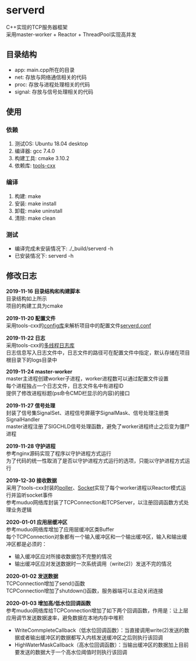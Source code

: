 # serverd
C++实现的TCP服务器框架  
采用master-worker + Reactor + ThreadPool实现高并发

## 目录结构
* app: main.cpp所在的目录
* net: 存放与网络通信相关的代码
* proc: 存放与进程处理相关的代码
* signal: 存放与信号处理相关的代码

## 使用
### 依赖
1. 测试OS: Ubuntu 18.04 desktop
2. 编译器: gcc 7.4.0
3. 构建工具: cmake 3.10.2
4. 依赖库: [tools-cxx](https://github.com/liuyunian/tools-cxx)

### 编译
1. 构建: make
2. 安装: make install
3. 卸载: make uninstall
4. 清除: make clean

### 测试
* 编译完成未安装情况下: ./_build/serverd -h
* 已安装情况下: serverd -h

## 修改日志
**2019-11-16 目录结构和构建脚本**  
目录结构如上所示  
项目的构建工具为cmake

**2019-11-20 配置文件**  
采用tools-cxx的[config库](https://github.com/liuyunian/tools-cxx/blob/master/tools/config/README.md)来解析项目中的配置文件[serverd.conf](/serverd.conf)

**2019-11-22 日志**  
采用tools-cxx的[多线程日志库](https://github.com/liuyunian/tools-cxx/blob/master/tools/log/README.md)  
日志信息写入日志文件中，日志文件的路径可在配置文件中指定，默认存储在项目根目录下的logs目录中

**2019-11-24 master-worker**  
master主进程创建worker子进程，worker进程数可以通过配置文件设置    
每个进程独占一个日志文件，日志文件名中有进程ID  
提供了修改进程标题(ps命令CMD栏显示的内容)的接口

**2019-11-27 信号处理**  
封装了信号集SignalSet、进程信号屏蔽字SignalMask、信号处理注册类SignalHandler  
master进程注册了SIGCHLD信号处理函数，避免了worker进程终止之后变为僵尸进程

**2019-11-28 守护进程**  
参考nginx源码实现了程序以守护进程方式运行  
为了代码的统一性取消了是否以守护进程方式运行的选项，只能以守护进程方式运行 

**2019-12-30 接收数据**  
采用了tools-cxx封装的[poller](https://github.com/liuyunian/tools-cxx/blob/master/tools/poller/README.md)、[Socket](https://github.com/liuyunian/tools-cxx/blob/master/tools/socket/README.md)实现了每个worker进程以Reactor模式运行并监听socket事件  
参考muduo网络库封装了TCPConnection和TCPServer，以注册回调函数方式处理业务逻辑

**2020-01-01 应用层缓冲区**  
参考muduo网络库增加了应用层缓冲区类Buffer  
每个TCPConnection对象都有一个输入缓冲区和一个输出缓冲区，输入和输出缓冲区都是必须的：
* 输入缓冲区应对所接收数据包不完整的情况
* 输出缓冲区应对发送数据时一次系统调用（write(2)）发送不完的情况

**2020-01-02 发送数据**  
TCPConnection增加了send()函数  
TCPConnection增加了shutdown()函数，服务器端可以主动关闭连接

**2020-01-03 增加高/低水位回调函数**  
参考muduo网络库给TCPConnection增加了如下两个回调函数，作用是：让上层应用调节发送数据速率，避免数据在本地内存中堆积
* WriteCommpleteCallback（低水位回调函数）：当直接调用write(2)发送的数据或者输出缓冲区的数据都写入内核发送缓冲区之后则执行该回调
* HighWaterMaskCallback（高水位回调函数）：当输出缓冲区的数据加上目前要发送的数据大于一个高水位阈值时则执行该回调  